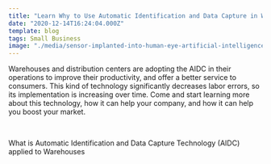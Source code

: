 ```yaml
---
title: "Learn Why to Use Automatic Identification and Data Capture in Warehouses and Distribution Centers this 2020 and Which Are Some Service Suppliers This Year"
date: "2020-12-14T16:24:04.000Z"
template: blog
tags: Small Business
image: "./media/sensor-implanted-into-human-eye-artificial-intelligence-ai-concept.jpg"
---
```


Warehouses and distribution centers are adopting the AIDC in their operations to improve their productivity, and offer a better service to consumers.  This kind of technology significantly decreases labor errors, so its implementation is increasing over time. Come and start learning more about this technology, how it can help your company, and how it can help you boost your market.

<Br>

<title-2>What is Automatic Identification and Data Capture Technology (AIDC) applied to Warehouses</title-2>

<Br>





